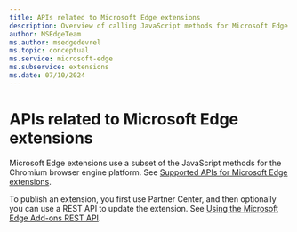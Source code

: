 ```yaml
---
title: APIs related to Microsoft Edge extensions
description: Overview of calling JavaScript methods for Microsoft Edge extensions, and using REST endpoints to update an extension.
author: MSEdgeTeam
ms.author: msedgedevrel
ms.topic: conceptual
ms.service: microsoft-edge
ms.subservice: extensions
ms.date: 07/10/2024
---
```

# APIs related to Microsoft Edge extensions

Microsoft Edge extensions use a subset of the JavaScript methods for the Chromium browser engine platform.  See [Supported APIs for Microsoft Edge extensions](./api-support.md).

To publish an extension, you first use Partner Center, and then optionally you can use a REST API to update the extension.  See [Using the Microsoft Edge Add-ons REST API](../publish/api/using-addons-api.md).
